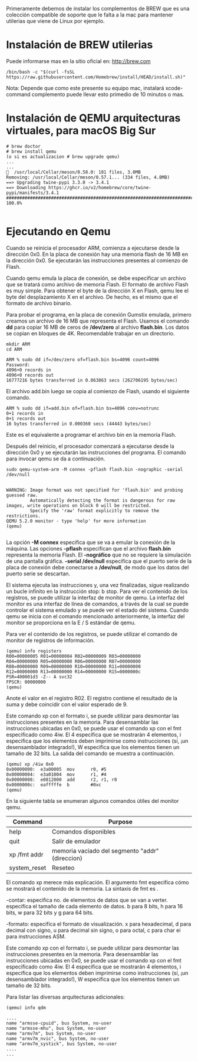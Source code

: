 

Primeramente debemos de instalar los complementos de BREW que es una colección compatible de soporte que le falta a la mac para mantener utilerias que viene de Linux por ejemplo.

# Instalación de BREW utilerias

Puede informarse mas en la sitio oficial en: http://brew.com
```
/bin/bash -c "$(curl -fsSL https://raw.githubusercontent.com/Homebrew/install/HEAD/install.sh)"
```
Nota: Depende que como este presente su equipo mac, instalará xcode-command complemento puede llevar esto primedio de 10 minutos o mas.

# Instalación de QEMU arquitecturas virtuales, para macOS Big Sur

```
# brew doctor
# brew install qemu
(o si es actualizacion # brew upgrade qemu)
...
...
🍺  /usr/local/Cellar/meson/0.58.0: 181 files, 3.0MB
Removing: /usr/local/Cellar/meson/0.57.1... (334 files, 4.8MB)
==> Upgrading twine-pypi 3.3.0 -> 3.4.1
==> Downloading https://ghcr.io/v2/homebrew/core/twine-pypi/manifests/3.4.1
######################################################################## 100.0%


```


# Ejecutando en Qemu

Cuando se reinicia el procesador ARM, comienza a ejecutarse desde la dirección 0x0. En la placa de conexión hay una memoria flash de 16 MB en la dirección 0x0. Se ejecutarán las instrucciones presentes al comienzo de Flash.

Cuando qemu emula la placa de conexión, se debe especificar un archivo que se tratará como archivo de memoria Flash. El formato de archivo Flash es muy simple. Para obtener el byte de la dirección X en Flash, qemu lee el byte del desplazamiento X en el archivo. De hecho, es el mismo que el formato de archivo binario.

Para probar el programa, en la placa de conexión Gumstix emulada, primero creamos un archivo de 16 MB que representa el Flash. Usamos el comando **dd** para copiar 16 MB de ceros de **/dev/zero** al archivo **flash.bin**. Los datos se copian en bloques de 4K. Recomendable trabajar en un directorio.

```
mkdir ARM
cd ARM

ARM % sudo dd if=/dev/zero of=flash.bin bs=4096 count=4096
Password:
4096+0 records in
4096+0 records out
16777216 bytes transferred in 0.063863 secs (262706195 bytes/sec)

```
El archivo add.bin luego se copia al comienzo de Flash, usando el siguiente comando.

```
ARM % sudo dd if=add.bin of=flash.bin bs=4096 conv=notrunc
0+1 records in
0+1 records out
16 bytes transferred in 0.000360 secs (44443 bytes/sec)
```
Este es el equivalente a programar el archivo bin en la memoria Flash.

Después del reinicio, el procesador comenzará a ejecutarse desde la dirección 0x0 y se ejecutarán las instrucciones del programa. El comando para invocar qemu se da a continuación.
```
sudo qemu-system-arm -M connex -pflash flash.bin -nographic -serial /dev/null


WARNING: Image format was not specified for 'flash.bin' and probing guessed raw.
         Automatically detecting the format is dangerous for raw images, write operations on block 0 will be restricted.
         Specify the 'raw' format explicitly to remove the restrictions.
QEMU 5.2.0 monitor - type 'help' for more information
(qemu)


```

La opción **-M connex** especifica que se va a emular la conexión de la máquina. Las opciones **-pflash** especifican que el archivo **flash.bin** representa la memoria Flash. El **-nográfico**  que no se requiere la simulación de una pantalla gráfica. **-serial /dev/null** especifica que el puerto serie de la placa de conexión debe conectarse a **/dev/null**, de modo que los datos del puerto serie se descartan.

El sistema ejecuta las instrucciones y, una vez finalizadas, sigue realizando un bucle infinito en la instrucción stop: b stop. Para ver el contenido de los registros, se puede utilizar la interfaz de monitor de qemu. La interfaz del monitor es una interfaz de línea de comandos, a través de la cual se puede controlar el sistema emulado y se puede ver el estado del sistema. Cuando qemu se inicia con el comando mencionado anteriormente, la interfaz del monitor se proporciona en la E / S estándar de qemu.

Para ver el contenido de los registros, se puede utilizar el comando de monitor de registros de información.

```
(qemu) info registers
R00=00000005 R01=00000004 R02=00000009 R03=00000000
R04=00000000 R05=00000000 R06=00000000 R07=00000000
R08=00000000 R09=00000000 R10=00000000 R11=00000000
R12=00000000 R13=00000000 R14=00000000 R15=0000000c
PSR=400001d3 -Z-- A svc32
FPSCR: 00000000
(qemu)
```
Anote el valor en el registro R02. El registro contiene el resultado de la suma y debe coincidir con el valor esperado de 9.

Este comando xp con el formato i, se puede utilizar para desmontar las instrucciones presentes en la memoria. Para desensamblar las instrucciones ubicadas en 0x0, se puede usar el comando xp con el fmt especificado como 4iw. El 4 especifica que se mostrarán 4 elementos, i especifica que los elementos deben imprimirse como instrucciones (sí, ¡un desensamblador integrado!), W especifica que los elementos tienen un tamaño de 32 bits. La salida del comando se muestra a continuación.

```
(qemu) xp /4iw 0x0
0x00000000:  e3a00005  mov      r0, #5
0x00000004:  e3a01004  mov      r1, #4
0x00000008:  e0812000  add      r2, r1, r0
0x0000000c:  eafffffe  b        #0xc
(qemu)
```
En la siguiente tabla se enumeran algunos comandos útiles del monitor qemu.

| Command      | Purpose              |
|--------------|----------------------|
| help         | Comandos disponibles |
| quit         | Salir de emulador    |
| xp /fmt addr | memoria vaciado del segmento "addr" (direccion)             |
| system_reset | Reseteo              |

El comando xp merece más explicación. El argumento fmt especifica cómo se mostrará el contenido de la memoria. La sintaxis de fmt es <count><format> <size>.

-contar:  especifica no. de elementos de datos que se van a verter.
especifica el tamaño de cada elemento de datos. b para 8 bits, h para 16 bits, w para 32 bits y g para 64 bits.

-formato: especifica el formato de visualización. x para hexadecimal, d para decimal con signo, u para decimal sin signo, o para octal, c para char ei para instrucciones ASM.

Este comando xp con el formato i, se puede utilizar para desmontar las instrucciones presentes en la memoria. Para desensamblar las instrucciones ubicadas en 0x0, se puede usar el comando xp con el fmt especificado como 4iw. El 4 especifica que se mostrarán 4 elementos, i especifica que los elementos deben imprimirse como instrucciones (sí, ¡un desensamblador integrado!), W especifica que los elementos tienen un tamaño de 32 bits.

Para listar las diversas arquitecturas adicionales:
```
(qemu) info qdm

....
name "armsse-cpuid", bus System, no-user
name "armsse-mhu", bus System, no-user
name "armv7m", bus System, no-user
name "armv7m_nvic", bus System, no-user
name "armv7m_systick", bus System, no-user
....
...
```




